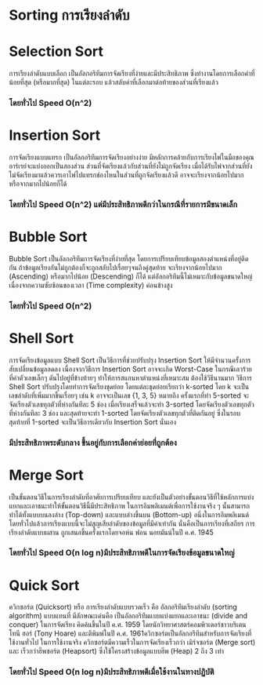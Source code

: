 
# Sorting การเรียงลำดับ

# Selection Sort

การเรียงลำดับแบบเลือก เป็นอัลกอริทึมการจัดเรียงที่ง่ายและมีประสิทธิภาพ ซึ่งทำงานโดยการเลือกค่าที่น้อยที่สุด (หรือมากที่สุด) ในแต่ละรอบ แล้วสลับค่าที่เลือกมาต่อท้ายของส่วนที่เรียงแล้ว
### โดยทั่วไป Speed O(n^2)

# Insertion Sort

การจัดเรียงแบบแทรก เป็นอัลกอริทึมการจัดเรียงอย่างง่าย มีหลักการคล้ายกับการเรียงไพ่ในมือของคุณ อาร์เรย์จะแบ่งออกเป็นสองส่วน ส่วนที่จัดเรียงแล้วกับส่วนที่ยังไม่ถูกจัดเรียง เมื่อได้รับไพ่จากส่วนที่ยังไม่จัดเรียงมาแล้วควรเอาไพ่ไปแทรกช่องไหนในส่วนที่ถูกจัดเรียงแล้วดี อาจจะเรียงจากน้อยไปมาก หรือจากมากไปน้อยก็ได้
### โดยทั่วไป Speed O(n^2) แต่มีประสิทธิภาพดีกว่าในกรณีที่รายการมีขนาดเล็ก

# Bubble Sort

Bubble Sort เป็นอัลกอริทึมการจัดเรียงที่ง่ายที่สุด โดยการเปรียบเทียบข้อมูลสองตำแหน่งที่อยู่ติดกัน ถ้าข้อมูลเรียงกันไม่ถูกต้องก็จะถูกสลับไปเรื่อยๆจนถึงคู่สุดท้าย จะเรียงจากน้อยไปมาก (Ascending) หรือมากไปน้อย (Descending) ก็ได้ แต่อัลกอริทึมนี้ไม่เหมาะกับข้อมูลขนาดใหญ่เนื่องจากความซับซ้อนของเวลา (Time complexity) ค่อนข้างสูง
### โดยทั่วไป Speed O(n^2)

# Shell Sort

การจัดเรียงข้อมูลแบบ Shell Sort เป็นวิธีการที่ช่วยปรับปรุง Insertion Sort ให้มีจำนวนครั้งการสับเปลี่ยนข้อมูลลดลง เนื่องจากวิธีการ Insertion Sort อาจจะเกิด Worst-Case ในกรณีเลวร้าย ที่ค่าตัวเลขเล็กๆ ดันไปอยู่ที่ข้างท้ายๆ ทำให้การสแกนหาตำแหน่งที่เหมาะสม ต้องใช้วิธีนานมาก
วิธีการ Shell Sort ปรับปรุงโดยทำการจัดเรียงชุดย่อย โดยแต่ละชุดย่อยเรียกว่า k-sorted โดย k จะเป็นเลขลำดับที่เพิ่มมากขึ้นเรื่อยๆ เช่น k อาจจะเป็นเลข {1, 3, 5} หมายถึง ครั้งแรกที่ทำ 5-sorted จะจัดเรียงตัวเลขทุกตัวที่ห่างกันทีละ 5 ช่อง  เมื่อเรียงเสร็จแล้วจะทำ 3-sorted โดยจัดเรียงตัวเลขทุกตัวที่ห่างกันทีละ 3 ช่อง และสุดท้ายจะทำ 1-sorted โดยจัดเรียงตัวเลขทุกตัวที่ติดกันอยู่ ซึ่งในรอบสุดท้ายที่ 1-sorted จะเป็นวิธีการเดียวกับ Insertion Sort นั่นเอง

 ### มีประสิทธิภาพระดับกลาง ขึ้นอยู่กับการเลือกค่าย่อยที่ถูกต้อง

# Merge Sort

เป็นขั้นตอนวิธีในการเรียงลำดับที่อาศัยการเปรียบเทียบ และยังเป็นตัวอย่างขั้นตอนวิธีที่ใช้หลักการแบ่งแยกและเอาชนะทำให้ขั้นตอนวิธีนี้มีประสิทธิภาพ ในการอิมพลิเมนต์เพื่อการใช้งานจริง ๆ นั้นสามารถทำได้ทั้งแบบบนลงล่าง (Top-down) และแบบล่างขึ้นบน (Bottom-up) อนึ่งในการอิมพลิเมนต์โดยทั่วไปแล้วการเรียงแบบนี้จะไม่สูญเสียลำดับของข้อมูลที่มีค่าเท่ากัน นั่นคือเป็นการเรียงที่เสถียร การเรียงลำดับแบบผสาน ถูกเสนอขึ้นครั้งแรกโดยจอห์น ฟอน นอยมันน์ในปี ค.ศ. 1945
### โดยทั่วไป Speed O(n log n)มีประสิทธิภาพดีในการจัดเรียงข้อมูลขนาดใหญ่

# Quick Sort

ควิกซอร์ต (Quicksort) หรือ การเรียงลำดับแบบรวดเร็ว คือ อัลกอริทึมเรียงลำดับ (sorting algorithm) แบบแทนที่ มีลักษณะเด่นคือ เป็นอัลกอริทึมแบบแบ่งแยกและเอาชนะ (divide and conquer) ในการจัดเรียง คิดค้นขึ้นในปี ค.ศ. 1959 โดยนักวิทยาศาสตร์คอมพิวเตอร์ชาวบริเตน โทนี ฮอร์ (Tony Hoare) และตีพิมพ์ในปี ค.ศ. 1961ควิกซอร์ตเป็นอัลกอรึทึมสำหรับการจัดเรียงที่ใช้งานทั่วไป ในการใช้งานจริง ควิกซอร์ตมีความเร็วในการจัดเรียงเร็วกว่า เมิร์จซอร์ต (Merge sort) และ เร็วกว่าฮีพซอร์ต (Heapsort) ซึ่งใช้โครงสร้างข้อมูลแบบฮีพ (Heap) 2 ถึง 3 เท่า

### โดยทั่วไป Speed O(n log n)มีประสิทธิภาพดีเมื่อใช้งานในทางปฏิบัติ
